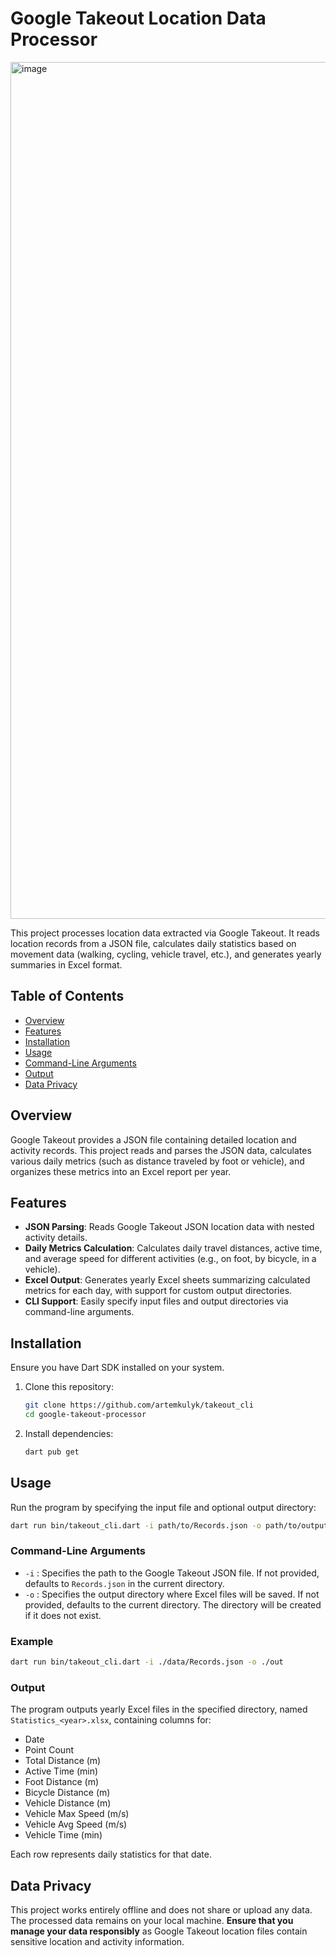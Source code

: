 # Google Takeout Location Data Processor

<img width="1371" alt="image" src="https://github.com/user-attachments/assets/116b46a5-dbe2-4e4e-8ccb-1bdef8af3607">

This project processes location data extracted via Google Takeout. It reads location records from a JSON file, calculates daily statistics based on movement data (walking, cycling, vehicle travel, etc.), and generates yearly summaries in Excel format.

## Table of Contents

- [Overview](#overview)
- [Features](#features)
- [Installation](#installation)
- [Usage](#usage)
- [Command-Line Arguments](#command-line-arguments)
- [Output](#output)
- [Data Privacy](#data-privacy)

## Overview

Google Takeout provides a JSON file containing detailed location and activity records. This project reads and parses the JSON data, calculates various daily metrics (such as distance traveled by foot or vehicle), and organizes these metrics into an Excel report per year.

## Features

- **JSON Parsing**: Reads Google Takeout JSON location data with nested activity details.
- **Daily Metrics Calculation**: Calculates daily travel distances, active time, and average speed for different activities (e.g., on foot, by bicycle, in a vehicle).
- **Excel Output**: Generates yearly Excel sheets summarizing calculated metrics for each day, with support for custom output directories.
- **CLI Support**: Easily specify input files and output directories via command-line arguments.

## Installation

Ensure you have Dart SDK installed on your system.

1. Clone this repository:
   ```bash
   git clone https://github.com/artemkulyk/takeout_cli
   cd google-takeout-processor
   ```

2. Install dependencies:
   ```bash
   dart pub get
   ```

## Usage

Run the program by specifying the input file and optional output directory:

```bash
dart run bin/takeout_cli.dart -i path/to/Records.json -o path/to/output/folder
```

### Command-Line Arguments

- `-i` : Specifies the path to the Google Takeout JSON file. If not provided, defaults to `Records.json` in the current directory.
- `-o` : Specifies the output directory where Excel files will be saved. If not provided, defaults to the current directory. The directory will be created if it does not exist.

### Example

```bash
dart run bin/takeout_cli.dart -i ./data/Records.json -o ./out
```

### Output

The program outputs yearly Excel files in the specified directory, named `Statistics_<year>.xlsx`, containing columns for:

- Date
- Point Count
- Total Distance (m)
- Active Time (min)
- Foot Distance (m)
- Bicycle Distance (m)
- Vehicle Distance (m)
- Vehicle Max Speed (m/s)
- Vehicle Avg Speed (m/s)
- Vehicle Time (min)

Each row represents daily statistics for that date.

## Data Privacy

This project works entirely offline and does not share or upload any data. The processed data remains on your local machine. **Ensure that you manage your data responsibly** as Google Takeout location files contain sensitive location and activity information.
